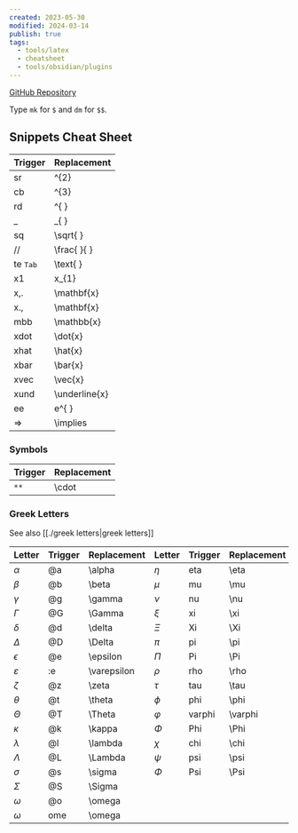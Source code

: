 ```yaml
---
created: 2023-05-30
modified: 2024-03-14
publish: true
tags:
  - tools/latex
  - cheatsheet
  - tools/obsidian/plugins
---
```

[GitHub Repository](https://github.com/artisticat1/obsidian-latex-suite)

Type `mk` for `$` and `dm` for `$$`.

## Snippets Cheat Sheet
| Trigger           | Replacement    |
| ----------------- | -------------- |
| sr                | ^{2}           |
| cb                | ^{3}           |
| rd                | ^{ }           |
| \_                | \_{ }          |
| sq                | \\sqrt{ }      |
| //                | \\frac{ }{ }   |
| te <kbd>Tab</kbd> | \\text{ }      |
| x1                | x_{1}          |
| x,.               | \\mathbf{x}    |
| x.,               | \\mathbf{x}    |
| mbb               | \\mathbb{x}    |
| xdot              | \\dot{x}       |
| xhat              | \\hat{x}       |
| xbar              | \\bar{x}       |
| xvec              | \\vec{x}       |
| xund              | \\underline{x} |
| ee                | e^{ }          |
| =>                | \implies       |

### Symbols

| Trigger           | Replacement    |
| ----------------- | -------------- |
| `**`                | \cdot          |


### Greek Letters
See also [[./greek letters|greek letters]]

| Letter        | Trigger | Replacement  | Letter    | Trigger | Replacement |
| ------------- | ------- | ------------ | :-------- | ------- | ----------- |
| $\alpha$      | @a      | \\alpha      | $\eta$    | eta     | \\eta       |
| $\beta$       | @b      | \\beta       | $\mu$     | mu      | \\mu        |
| $\gamma$      | @g      | \\gamma      | $\nu$     | nu      | \\nu        |
| $\Gamma$      | @G      | \\Gamma      | $\xi$     | xi      | \\xi        |
| $\delta$      | @d      | \\delta      | $\Xi$     | Xi      | \\Xi        |
| $\Delta$      | @D      | \\Delta      | $\pi$     | pi      | \\pi        |
| $\epsilon$    | @e      | \\epsilon    | $\Pi$     | Pi      | \\Pi        |
| $\varepsilon$ | :e      | \\varepsilon | $\rho$    | rho     | \\rho       |
| $\zeta$       | @z      | \\zeta       | $\tau$    | tau     | \\tau       |
| $\theta$      | @t      | \\theta      | $\phi$    | phi     | \\phi       |
| $\Theta$      | @T      | \\Theta      | $\varphi$ | varphi  | \\varphi    |
| $\kappa$      | @k      | \\kappa      | $\Phi$    | Phi     | \\Phi       |
| $\lambda$     | @l      | \\lambda     | $\chi$    | chi     | \\chi       |
| $\Lambda$     | @L      | \\Lambda     | $\psi$    | psi     | \\psi       |
| $\sigma$      | @s      | \\sigma      | $\Phi$    | Psi     | \\Psi       |
| $\Sigma$      | @S      | \\Sigma      |           |         |             |
| $\omega$      | @o      | \\omega      |           |         |             |
| $\omega$      | ome     | \\omega      |           |         |             |
